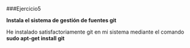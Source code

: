 ###Ejercicio5

**Instala el sistema de gestión de fuentes git**

He instalado satisfactoriamente git en mi sistema mediante el comando **sudo apt-get install git**
